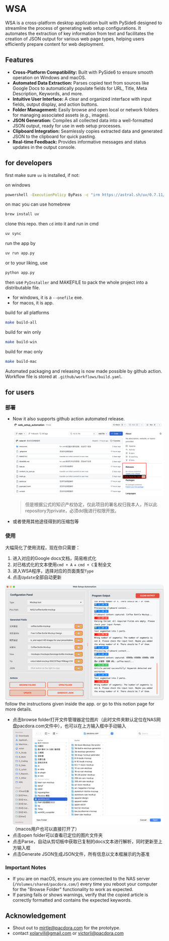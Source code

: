 # WSA

WSA is a cross-platform desktop application built with PySide6 designed to streamline the process of generating web setup configurations. It automates the extraction of key information from text and facilitates the creation of JSON output for various web page types, helping users efficiently prepare content for web deployment.

## Features

* **Cross-Platform Compatibility:** Built with PySide6 to ensure smooth operation on Windows and macOS.
* **Automated Data Extraction:** Parses copied text from sources like Google Docs to automatically populate fields for URL, Title, Meta Description, Keywords, and more.
* **Intuitive User Interface:** A clear and organized interface with input fields, output display, and action buttons.
* **Folder Management:** Easily browse and open local or network folders for managing associated assets (e.g., images).
* **JSON Generation:** Compiles all collected data into a well-formatted JSON output, ready for use in web setup processes.
* **Clipboard Integration:** Seamlessly copies extracted data and generated JSON to the clipboard for quick pasting.
* **Real-time Feedback:** Provides informative messages and status updates in the output console.

## for developers

first make sure `uv` is installed, if not:

on windows
```bash
powershell -ExecutionPolicy ByPass -c "irm https://astral.sh/uv/0.7.11/install.ps1 | iex"
```

on mac you can use homebrew
```bash
brew install uv
```

clone this repo. then `cd` into it and run in cmd
```bash
uv sync
```

run the app by
```bash
uv run app.py
```

or to your liking, use
```bash
python app.py
```

then use `PyInstaller` and MAKEFILE to pack the whole project into a distributable file.
- for windows, it is a `--onefile` exe.
- for macos, it is app.

build for all platforms
```bash
make build-all
```

build for win only
```bash
make build-win
```

build for mac only
```bash
make build-mac
```

Automated packaging and releasing is now made possible by github action. Workflow file is stored at `.github/workflows/build.yaml`.


## for users

### 部署

- Now it also supports github action automated release.
![release](resources/github_release.png)
    > 但是根据公式的知识产权协定，仅此项目的署名权归我本人，所以此 repository为private，必须dd我进行权限开放。
- 或者使用其他途径得到的压缩包等

### 使用
大幅简化了使用流程，现在你只需要：
1. 进入对应的Google docs文档，简易格式化
2. 对已格式化的文本使用`cmd + A` + `cmd + C`复制全文
3. 进入WSA程序，选择对应的页面类型`Type`
4. 点击`Update`全部自动更新

![Main app](resources/main_app.png)
follow the instructions given inside the app. or go to this notion page for more details.

- 点击browse folder打开文件管理器定位图片（此时文件夹默认定位在NAS网盘pacdora.com文件中），也可以在上方输入框中手动输入
![Now works on mac](resources/browse_button_on_mac.png)
（macos用户也可以直接打开了）
- 点击open folder可以查看已定位的图片文件夹
- 点击Parse，自动从剪切板中获取已复制的docs文本进行解析，同时更新至上方输入框
- 点击Generate JSON生成JSON文件，所有信息以文本框展示的为基准

### Important Notes

- If you are on macOS, ensure you are connected to the NAS server (`/Volumes/shared/pacdora.com/`) every time you reboot your computer for the "Browse Folder" functionality to work as expected.
- If parsing fails or shows warnings, verify that the copied article is correctly formatted and contains the expected keywords.

## Acknowledgement

- Shout out to mirtle@pacdora.com for the prototype.
- contact xolarvill@gmail.com or victorli@pacdora.com